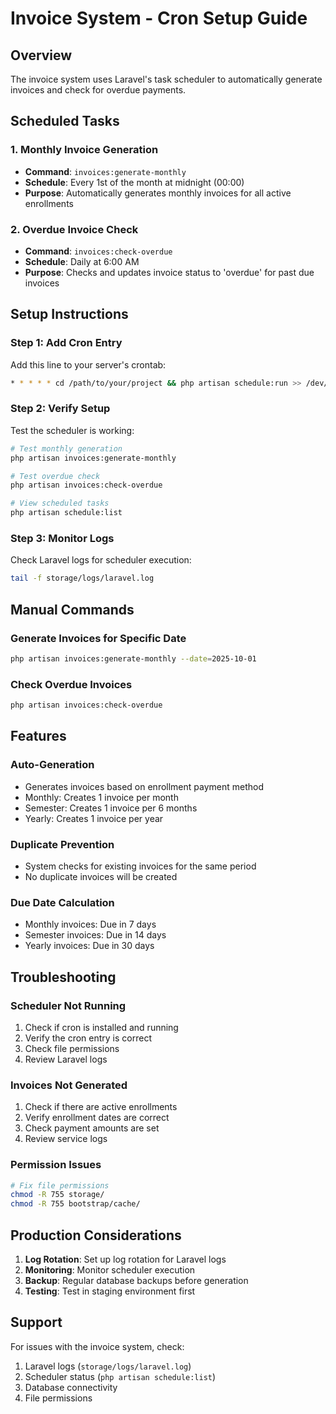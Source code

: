 # Invoice System - Cron Setup Guide

## Overview
The invoice system uses Laravel's task scheduler to automatically generate invoices and check for overdue payments.

## Scheduled Tasks

### 1. Monthly Invoice Generation
- **Command**: `invoices:generate-monthly`
- **Schedule**: Every 1st of the month at midnight (00:00)
- **Purpose**: Automatically generates monthly invoices for all active enrollments

### 2. Overdue Invoice Check
- **Command**: `invoices:check-overdue`
- **Schedule**: Daily at 6:00 AM
- **Purpose**: Checks and updates invoice status to 'overdue' for past due invoices

## Setup Instructions

### Step 1: Add Cron Entry
Add this line to your server's crontab:

```bash
* * * * * cd /path/to/your/project && php artisan schedule:run >> /dev/null 2>&1
```

### Step 2: Verify Setup
Test the scheduler is working:

```bash
# Test monthly generation
php artisan invoices:generate-monthly

# Test overdue check
php artisan invoices:check-overdue

# View scheduled tasks
php artisan schedule:list
```

### Step 3: Monitor Logs
Check Laravel logs for scheduler execution:

```bash
tail -f storage/logs/laravel.log
```

## Manual Commands

### Generate Invoices for Specific Date
```bash
php artisan invoices:generate-monthly --date=2025-10-01
```

### Check Overdue Invoices
```bash
php artisan invoices:check-overdue
```

## Features

### Auto-Generation
- Generates invoices based on enrollment payment method
- Monthly: Creates 1 invoice per month
- Semester: Creates 1 invoice per 6 months
- Yearly: Creates 1 invoice per year

### Duplicate Prevention
- System checks for existing invoices for the same period
- No duplicate invoices will be created

### Due Date Calculation
- Monthly invoices: Due in 7 days
- Semester invoices: Due in 14 days
- Yearly invoices: Due in 30 days

## Troubleshooting

### Scheduler Not Running
1. Check if cron is installed and running
2. Verify the cron entry is correct
3. Check file permissions
4. Review Laravel logs

### Invoices Not Generated
1. Check if there are active enrollments
2. Verify enrollment dates are correct
3. Check payment amounts are set
4. Review service logs

### Permission Issues
```bash
# Fix file permissions
chmod -R 755 storage/
chmod -R 755 bootstrap/cache/
```

## Production Considerations

1. **Log Rotation**: Set up log rotation for Laravel logs
2. **Monitoring**: Monitor scheduler execution
3. **Backup**: Regular database backups before generation
4. **Testing**: Test in staging environment first

## Support

For issues with the invoice system, check:
1. Laravel logs (`storage/logs/laravel.log`)
2. Scheduler status (`php artisan schedule:list`)
3. Database connectivity
4. File permissions
